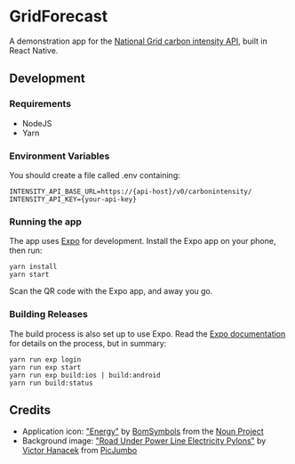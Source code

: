 # GridForecast

A demonstration app for the [National Grid carbon intensity API](http://carbonintensity.org.uk/), built in React Native.

## Development

### Requirements

* NodeJS
* Yarn

### Environment Variables

You should create a file called .env containing:

```
INTENSITY_API_BASE_URL=https://{api-host}/v0/carbonintensity/
INTENSITY_API_KEY={your-api-key}
```

### Running the app

The app uses [Expo](http://expo.io/) for development. Install the Expo app on your phone, then run:

```
yarn install
yarn start
```

Scan the QR code with the Expo app, and away you go.

### Building Releases

The build process is also set up to use Expo. Read the [Expo documentation](https://docs.expo.io/versions/latest/guides/building-standalone-apps.html) for details on the process, but in summary:

```
yarn run exp login
yarn run exp start
yarn run exp build:ios | build:android
yarn run build:status
```



## Credits

* Application icon: ["Energy"](https://thenounproject.com/korawan_m/collection/green-energy-ecology/?i=1014183) by [BomSymbols](https://thenounproject.com/korawan_m/) from the [Noun Project](https://thenounproject.com/)
* Background image: ["Road Under Power Line Electricity Pylons"](https://picjumbo.com/road-under-power-line-electricity-pylons/) by [Victor Hanacek](https://picjumbo.com/about-viktor-hanacek/) from [PicJumbo](https://picjumbo.com/)